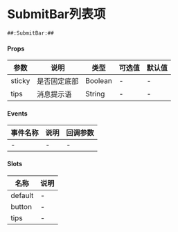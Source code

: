 # SubmitBar列表项

```
##:SubmitBar:##
```
#### Props
| 参数      | 说明    | 类型      | 可选值       | 默认值   |
|---------- |-------- |---------- |------------- |--------- |
| sticky     | 是否固定底部   | Boolean  |   -       |    -    |
| tips     | 消息提示语   | String  |   -       |    -    |


#### Events
| 事件名称 | 说明 | 回调参数 |
|---------|--------|---------|
| - | - | - |

#### Slots
| 名称 | 说明 | 
|---------|--------|
| default | - |
| button | - |
| tips | - |